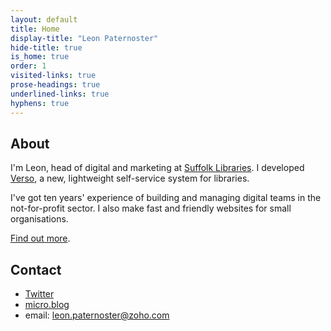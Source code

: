 ```yaml
---
layout: default
title: Home
display-title: "Leon Paternoster"
hide-title: true
is_home: true
order: 1
visited-links: true
prose-headings: true
underlined-links: true
hyphens: true
---
```


## About

I&apos;m Leon, head of digital and marketing at [Suffolk Libraries](https://www.suffolklibraries.co.uk). I developed [Verso](https://dootrix.com/verso/), a new, lightweight self-service system for libraries.

I&apos;ve got ten years&apos; experience of building and managing digital teams in the not-for-profit sector. I also make fast and friendly websites for small organisations.

[Find out more](/about/).

## Contact

- [Twitter](https://mobile.twitter.com/leonpaternoster/)
- [micro.blog](https://micro.blog/leonp/)
- email: leon.paternoster@zoho.com
